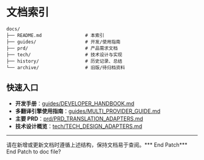 # 文档索引

```
docs/
├── README.md                # 本索引
├── guides/                  # 开发/使用指南
├── prd/                     # 产品需求文档
├── tech/                    # 技术设计与实现
├── history/                 # 历史记录、总结
└── archive/                 # 旧版/待归档资料
```

## 快速入口

- **开发手册**：[guides/DEVELOPER_HANDBOOK.md](guides/DEVELOPER_HANDBOOK.md)
- **多翻译引擎使用指南**：[guides/MULTI_PROVIDER_GUIDE.md](guides/MULTI_PROVIDER_GUIDE.md)
- **主要 PRD**：[prd/PRD_TRANSLATION_ADAPTERS.md](prd/PRD_TRANSLATION_ADAPTERS.md)
- **技术设计概览**：[tech/TECH_DESIGN_ADAPTERS.md](tech/TECH_DESIGN_ADAPTERS.md)

---

请在新增或更新文档时遵循上述结构，保持文档易于查阅。*** End Patch*** End Patch to doc file?
